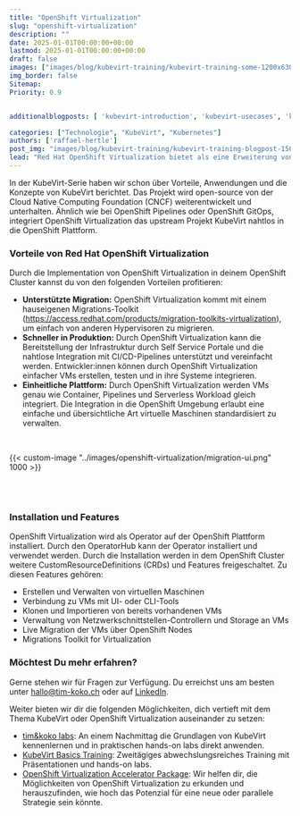 ```yaml
---
title: "OpenShift Virtualization"
slug: "openshift-virtualization"
description: ""
date: 2025-01-01T00:00:00+00:00
lastmod: 2025-01-01T00:00:00+00:00
draft: false
images: ["images/blog/kubevirt-training/kubevirt-training-some-1200x630.png"]
img_border: false
Sitemap:
Priority: 0.9


additionalblogposts: [ 'kubevirt-introduction', 'kubevirt-usecases', 'kubevirt-training' ]

categories: ["Technologie", "KubeVirt", "Kubernetes"]
authors: ['raffael-hertle']
post_img: "images/blog/kubevirt-training/kubevirt-training-blogpost-1500x1000.png"
lead: "Red Hat OpenShift Virtualization bietet als eine Erweiterung von Red Hat OpenShift eine Möglichkeit, virtuelle Maschinen einfach und effizient in dein bestehendes OpenShift Umfeld standardisiert zu integrieren. Es erlaubt, die traditionellen Virtualisierungslösungen und die Cloud Native Welt zu einer zuverlässigen, konsistenten und standardisierten Hybrid Cloud Anwendungsplattform zusammenzuführen."
---
```



In der KubeVirt-Serie haben wir schon über Vorteile, Anwendungen und die Konzepte von KubeVirt berichtet. Das Projekt wird open-source von der Cloud Native Computing Foundation (CNCF) weiterentwickelt und unterhalten. Ähnlich wie bei OpenShift Pipelines oder OpenShift GitOps, integriert OpenShift Virtualization das upstream Projekt KubeVirt nahtlos in die OpenShift Plattform.

### Vorteile von Red Hat OpenShift Virtualization

Durch die Implementation von OpenShift Virtualization in deinem OpenShift Cluster kannst du von den folgenden Vorteilen profitieren:

* **Unterstützte Migration:** OpenShift Virtualization kommt mit einem hauseigenen Migrations-Toolkit (https://access.redhat.com/products/migration-toolkits-virtualization), um einfach von anderen Hypervisoren zu migrieren.
* **Schneller in Produktion:** Durch OpenShift Virtualization kann die Bereitstellung der Infrastruktur durch Self Service Portale und die nahtlose Integration mit CI/CD-Pipelines unterstützt und vereinfacht werden. Entwickler:innen können durch OpenShift Virtualization einfacher VMs erstellen, testen und in ihre Systeme integrieren.
* **Einheitliche Plattform:** Durch OpenShift Virtualization werden VMs genau wie Container, Pipelines und Serverless Workload gleich integriert. Die Integration in die OpenShift Umgebung erlaubt eine einfache und übersichtliche Art virtuelle Maschinen standardisiert zu verwalten.

<br/>

{{< custom-image "../images/openshift-virtualization/migration-ui.png" 1000 >}}

<br/><br/>

### Installation und Features

OpenShift Virtualization wird als Operator auf der OpenShift Plattform installiert. Durch den OperatorHub kann der Operator installiert und verwendet werden. Durch die Installation werden in dem OpenShift Cluster weitere CustomResourceDefinitions (CRDs) und Features freigeschaltet.
Zu diesen Features gehören:

* Erstellen und Verwalten von virtuellen Maschinen
* Verbindung zu VMs mit UI- oder CLI-Tools
* Klonen und Importieren von bereits vorhandenen VMs
* Verwaltung von Netzwerkschnittstellen-Controllern und Storage an VMs
* Live Migration der VMs über OpenShift Nodes
* Migrations Toolkit for Virtualization

### Möchtest Du mehr erfahren?

Gerne stehen wir für Fragen zur Verfügung. Du erreichst uns am besten unter [hallo@tim-koko.ch](mailto:hallo@tim-koko.ch)&nbsp;oder auf [LinkedIn](https://www.linkedin.com/company/tim-koko).

Weiter bieten wir dir die folgenden Möglichkeiten, dich vertieft mit dem Thema KubeVirt oder OpenShift Virtualization auseinander zu setzen:

* [tim&koko labs](https://tim-koko.ch/labs/): An einem Nachmittag die Grundlagen von KubeVirt kennenlernen und in praktischen hands-on labs direkt anwenden.
* [KubeVirt Basics Training](https://acend.ch/trainings/kubevirt/): Zweitägiges abwechslungsreiches Training mit Präsentationen und hands-on labs.
* [OpenShift Virtualization Accelerator Package](https://tim-koko.ch/services/openshift-virtualization-accelerator/): Wir helfen dir, die Möglichkeiten von OpenShift Virtualization zu erkunden und herauszufinden, wie hoch das Potenzial für eine neue oder parallele Strategie sein
  könnte.

